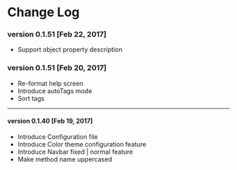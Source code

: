 # Change Log

### version 0.1.51 [Feb 22, 2017]
 - Support object property description


### version 0.1.51 [Feb 20, 2017]

 - Re-format help screen
 - Introduce autoTags mode
 - Sort tags


-------------
#### version 0.1.40 [Feb 19, 2017]

 - Introduce Configuration file
 - Introduce Color theme configuration feature
 - Introduce Navbar fixed | normal feature
 - Make method name uppercased

